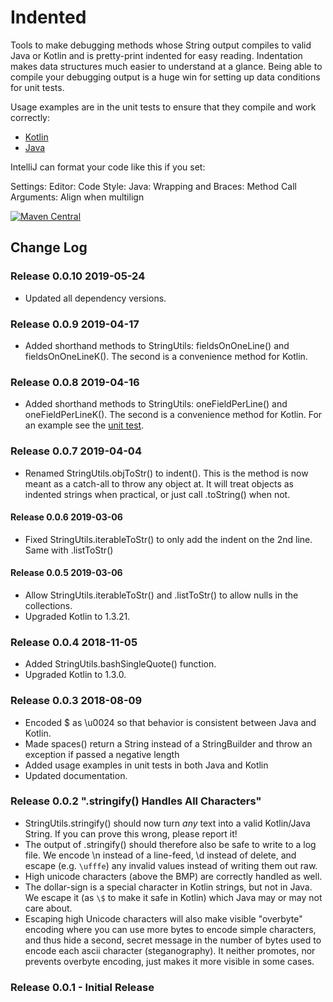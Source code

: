 # Indented

Tools to make debugging methods whose String output compiles to valid Java or Kotlin and
is pretty-print indented for easy reading.
Indentation makes data structures much easier to understand at a glance.
Being able to compile your debugging output is a huge win for setting up data conditions for unit tests.

Usage examples are in the unit tests to ensure that they compile and work correctly:

* [Kotlin](src/test/kotlin/org/organicdesign/TestStringUtils.kt)
* [Java](src/test/kotlin/org/organicdesign/TestStringUtilsJava.java)

IntelliJ can format your code like this if you set:

Settings:
Editor:
Code Style:
Java:
Wrapping and Braces:
Method Call Arguments:
Align when multilign

[![Maven Central](https://maven-badges.herokuapp.com/maven-central/org.organicdesign.indented/Indented/badge.svg)](https://maven-badges.herokuapp.com/maven-central/org.organicdesign.indented/Indented)

## Change Log
### Release 0.0.10 2019-05-24
 - Updated all dependency versions.

### Release 0.0.9 2019-04-17
 - Added shorthand methods to StringUtils: fieldsOnOneLine() and fieldsOnOneLineK().
 The second is a convenience method for Kotlin.

### Release 0.0.8 2019-04-16
 - Added shorthand methods to StringUtils: oneFieldPerLine() and oneFieldPerLineK().
 The second is a convenience method for Kotlin.
 For an example see the [unit test](src/test/kotlin/org/organicdesign/TestStringUtils.kt).

### Release 0.0.7 2019-04-04
 - Renamed StringUtils.objToStr() to indent().
 This is the method is now meant as a catch-all to throw any object at.
 It will treat objects as indented strings when practical, or just call .toString() when not.

#### Release 0.0.6 2019-03-06
 - Fixed StringUtils.iterableToStr() to only add the indent on the 2nd line.
 Same with .listToStr()

#### Release 0.0.5 2019-03-06
 - Allow StringUtils.iterableToStr() and .listToStr() to allow nulls in the collections.
 - Upgraded Kotlin to 1.3.21.

### Release 0.0.4 2018-11-05
 - Added StringUtils.bashSingleQuote() function.
 - Upgraded Kotlin to 1.3.0.

### Release 0.0.3 2018-08-09
 - Encoded $ as \u0024 so that behavior is consistent between Java and Kotlin.
 - Made spaces() return a String instead of a StringBuilder and throw an exception if passed a negative length
 - Added usage examples in unit tests in both Java and Kotlin
 - Updated documentation.

### Release 0.0.2 ".stringify() Handles All Characters"
 - StringUtils.stringify() should now turn *any* text into a valid Kotlin/Java String.
 If you can prove this wrong, please report it!
 - The output of .stringify() should therefore also be safe to write to a log file.
   We encode \n instead of a line-feed, \d instead of delete,
   and escape (e.g. `\ufffe`) any invalid values instead of writing them out raw.
 - High unicode characters (above the BMP) are correctly handled as well.
 - The dollar-sign is a special character in Kotlin strings, but not in Java.
   We escape it (as `\$` to make it safe in Kotlin) which Java may or may not care about.
 - Escaping high Unicode characters will also make visible "overbyte" encoding where you can use more bytes to encode simple characters,
 and thus hide a second, secret message in the number of bytes used to encode each ascii character (steganography).
 It neither promotes, nor prevents overbyte encoding, just makes it more visible in some cases.

### Release 0.0.1 - Initial Release
